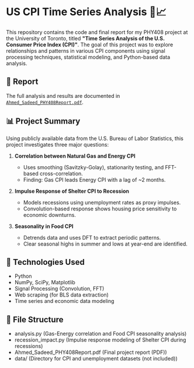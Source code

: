 # US CPI Time Series Analysis 🧮📈

This repository contains the code and final report for my PHY408 project at the University of Toronto, titled **"Time Series Analysis of the U.S. Consumer Price Index (CPI)"**. The goal of this project was to explore relationships and patterns in various CPI components using signal processing techniques, statistical modeling, and Python-based data analysis.

## 📄 Report

The full analysis and results are documented in [`Ahmed_Sadeed_PHY408Report.pdf`](Ahmed_Sadeed_PHY408Report.pdf).

## 📊 Project Summary

Using publicly available data from the U.S. Bureau of Labor Statistics, this project investigates three major questions:

1. **Correlation between Natural Gas and Energy CPI**  
   - Uses smoothing (Savitzky-Golay), stationarity testing, and FFT-based cross-correlation.
   - Finding: Gas CPI leads Energy CPI with a lag of ~2 months.

2. **Impulse Response of Shelter CPI to Recession**  
   - Models recessions using unemployment rates as proxy impulses.
   - Convolution-based response shows housing price sensitivity to economic downturns.

3. **Seasonality in Food CPI**  
   - Detrends data and uses DFT to extract periodic patterns.
   - Clear seasonal highs in summer and lows at year-end are identified.

## 🧪 Technologies Used

- Python
- NumPy, SciPy, Matplotlib
- Signal Processing (Convolution, FFT)
- Web scraping (for BLS data extraction)
- Time series and economic data modeling

## 📁 File Structure
- analysis.py (Gas-Energy correlation and Food CPI seasonality analysis)
- recession_impact.py (Impulse response modeling of Shelter CPI during recessions)
- Ahmed_Sadeed_PHY408Report.pdf (Final project report (PDF))
- data/ (Directory for CPI and unemployment datasets (not included))

